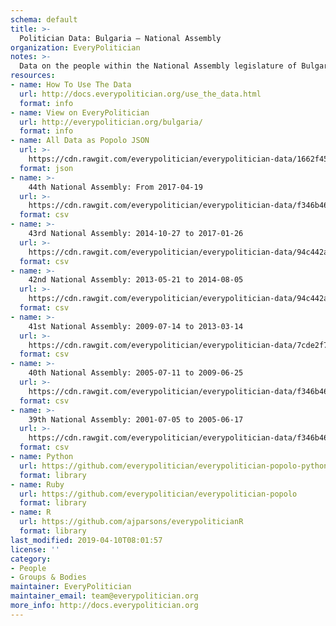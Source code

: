 ```yaml
---
schema: default
title: >-
  Politician Data: Bulgaria — National Assembly
organization: EveryPolitician
notes: >-
  Data on the people within the National Assembly legislature of Bulgaria.
resources:
- name: How To Use The Data
  url: http://docs.everypolitician.org/use_the_data.html
  format: info
- name: View on EveryPolitician
  url: http://everypolitician.org/bulgaria/
  format: info
- name: All Data as Popolo JSON
  url: >-
    https://cdn.rawgit.com/everypolitician/everypolitician-data/1662f45dd5d2c7f655beb34384a34195d290d4eb/data/Bulgaria/National_Assembly/ep-popolo-v1.0.json
  format: json
- name: >-
    44th National Assembly: From 2017-04-19
  url: >-
    https://cdn.rawgit.com/everypolitician/everypolitician-data/f346b46813e3a6395d0300d85e2a430a56ccd619/data/Bulgaria/National_Assembly/term-44.csv
  format: csv
- name: >-
    43rd National Assembly: 2014-10-27 to 2017-01-26
  url: >-
    https://cdn.rawgit.com/everypolitician/everypolitician-data/94c442acad125663e9e086681b1a2cce66963c5a/data/Bulgaria/National_Assembly/term-43.csv
  format: csv
- name: >-
    42nd National Assembly: 2013-05-21 to 2014-08-05
  url: >-
    https://cdn.rawgit.com/everypolitician/everypolitician-data/94c442acad125663e9e086681b1a2cce66963c5a/data/Bulgaria/National_Assembly/term-42.csv
  format: csv
- name: >-
    41st National Assembly: 2009-07-14 to 2013-03-14
  url: >-
    https://cdn.rawgit.com/everypolitician/everypolitician-data/7cde2f76d1f55b5202d8cc1910f3999579bb0702/data/Bulgaria/National_Assembly/term-41.csv
  format: csv
- name: >-
    40th National Assembly: 2005-07-11 to 2009-06-25
  url: >-
    https://cdn.rawgit.com/everypolitician/everypolitician-data/f346b46813e3a6395d0300d85e2a430a56ccd619/data/Bulgaria/National_Assembly/term-40.csv
  format: csv
- name: >-
    39th National Assembly: 2001-07-05 to 2005-06-17
  url: >-
    https://cdn.rawgit.com/everypolitician/everypolitician-data/f346b46813e3a6395d0300d85e2a430a56ccd619/data/Bulgaria/National_Assembly/term-39.csv
  format: csv
- name: Python
  url: https://github.com/everypolitician/everypolitician-popolo-python
  format: library
- name: Ruby
  url: https://github.com/everypolitician/everypolitician-popolo
  format: library
- name: R
  url: https://github.com/ajparsons/everypoliticianR
  format: library
last_modified: 2019-04-10T08:01:57
license: ''
category:
- People
- Groups & Bodies
maintainer: EveryPolitician
maintainer_email: team@everypolitician.org
more_info: http://docs.everypolitician.org
---
```

